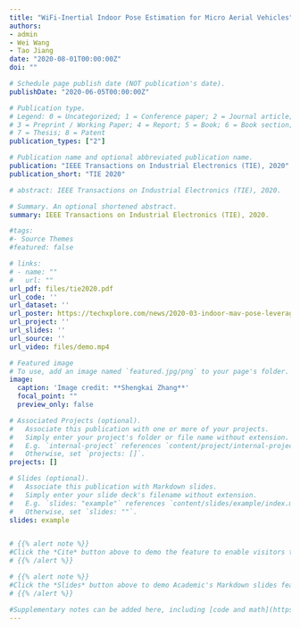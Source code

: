 ```yaml
---
title: "WiFi-Inertial Indoor Pose Estimation for Micro Aerial Vehicles"
authors:
- admin
- Wei Wang
- Tao Jiang
date: "2020-08-01T00:00:00Z"
doi: ""

# Schedule page publish date (NOT publication's date).
publishDate: "2020-06-05T00:00:00Z"

# Publication type.
# Legend: 0 = Uncategorized; 1 = Conference paper; 2 = Journal article;
# 3 = Preprint / Working Paper; 4 = Report; 5 = Book; 6 = Book section;
# 7 = Thesis; 8 = Patent
publication_types: ["2"]

# Publication name and optional abbreviated publication name.
publication: "IEEE Transactions on Industrial Electronics (TIE), 2020"
publication_short: "TIE 2020"

# abstract: IEEE Transactions on Industrial Electronics (TIE), 2020.

# Summary. An optional shortened abstract.
summary: IEEE Transactions on Industrial Electronics (TIE), 2020.

#tags:
#- Source Themes
#featured: false

# links:
# - name: ""
#   url: ""
url_pdf: files/tie2020.pdf
url_code: ''
url_dataset: ''
url_poster: https://techxplore.com/news/2020-03-indoor-mav-pose-leverages-wi-fi.html
url_project: ''
url_slides: ''
url_source: ''
url_video: files/demo.mp4

# Featured image
# To use, add an image named `featured.jpg/png` to your page's folder.
image:
  caption: 'Image credit: **Shengkai Zhang**'
  focal_point: ""
  preview_only: false

# Associated Projects (optional).
#   Associate this publication with one or more of your projects.
#   Simply enter your project's folder or file name without extension.
#   E.g. `internal-project` references `content/project/internal-project/index.md`.
#   Otherwise, set `projects: []`.
projects: []

# Slides (optional).
#   Associate this publication with Markdown slides.
#   Simply enter your slide deck's filename without extension.
#   E.g. `slides: "example"` references `content/slides/example/index.md`.
#   Otherwise, set `slides: ""`.
slides: example


# {{% alert note %}}
#Click the *Cite* button above to demo the feature to enable visitors to import publication metadata into their reference management software.
# {{% /alert %}}

# {{% alert note %}}
#Click the *Slides* button above to demo Academic's Markdown slides feature.
# {{% /alert %}}

#Supplementary notes can be added here, including [code and math](https://sourcethemes.com/academic/docs/writing-markdown-latex/).
---
```

